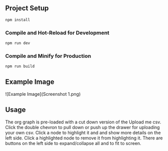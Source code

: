 ## Project Setup

```sh
npm install
```

### Compile and Hot-Reload for Development

```sh
npm run dev
```

### Compile and Minify for Production

```sh
npm run build
```

## Example Image

![Example Image](Screenshot 1.png)

## Usage
The org graph is pre-loaded with a cut down version of the Upload me csv.
Click the double chevron to pull down or push up the drawer for uploading your own csv.
Click a node to highlight it and and show more details on the left side.
Click a highlighted node to remove it from highlighting it.
There are buttons on the left side to expand/collapse all and to fit to screen.

